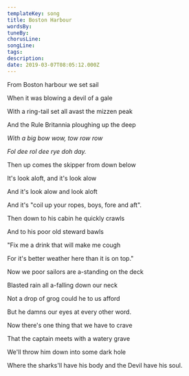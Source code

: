 ```yaml
---
templateKey: song
title: Boston Harbour  
wordsBy:
tuneBy:
chorusLine:
songLine:
tags:
description:
date: 2019-03-07T08:05:12.000Z
---
```

From Boston harbour we set sail

When it was blowing a devil of a gale

With a ring-tail set all avast the mizzen peak

And the Rule Britannia ploughing up the deep

*With a big bow wow, tow row row*

*Fol dee rol dee rye doh day.*

Then up comes the skipper from down below

It\'s look aloft, and it\'s look alow

And it\'s look alow and look aloft

And it\'s \"coil up your ropes, boys, fore and aft\".

Then down to his cabin he quickly crawls

And to his poor old steward bawls

\"Fix me a drink that will make me cough

For it\'s better weather here than it is on top.\"

Now we poor sailors are a-standing on the deck

Blasted rain all a-falling down our neck

Not a drop of grog could he to us afford

But he damns our eyes at every other word.

Now there\'s one thing that we have to crave

That the captain meets with a watery grave

We\'ll throw him down into some dark hole

Where the sharks\'ll have his body and the Devil have his soul.
